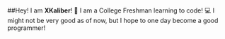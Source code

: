 ##Hey! I am **XKaliber**! 👋
I am a College Freshman learning to code! :computer:
I might not be very good as of now, but I hope to one day become a good programmer!


